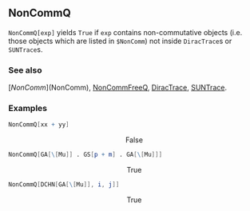 ## NonCommQ

`NonCommQ[exp]` yields `True` if `exp` contains non-commutative objects (i.e. those objects which are listed in `$NonComm`) not inside `DiracTrace`s or `SUNTrace`s.

### See also

[$NonComm]($NonComm), [NonCommFreeQ](NonCommFreeQ), [DiracTrace](DiracTrace), [SUNTrace](SUNTrace).

### Examples

```mathematica
NonCommQ[xx + yy]
```

$$\text{False}$$

```mathematica
NonCommQ[GA[\[Mu]] . GS[p + m] . GA[\[Mu]]]
```

$$\text{True}$$

```mathematica
NonCommQ[DCHN[GA[\[Mu]], i, j]]
```

$$\text{True}$$